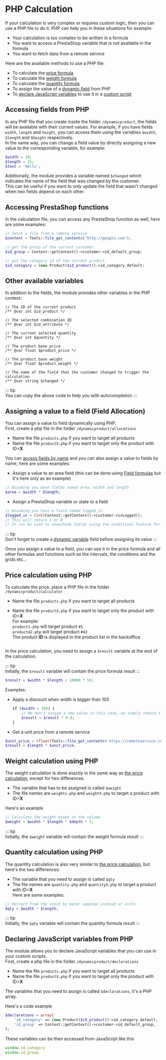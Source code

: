 # PHP Calculation

If your calculation is very complex or requires custom logic, then you can use a PHP file to do it.
PHP can help you in these situations for example:

- Your calculation is too complex to be written in a formula
- You want to access a PrestaShop variable that is not available in the formula
- You want to fetch data from a remote service

Here are the available methods to use a PHP file:

- To calculate the [price formula](/dynamicproduct/product-config/08-formulas.md#price-formula)
- To calculate the [weight formula](/dynamicproduct/product-config/08-formulas.md#weight-formula)
- To calculate
  the [quantity formula](/dynamicproduct/product-config/08-formulas.md#quantity-formula)
- To assign the value of
  a [dynamic field](/dynamicproduct/product-config/07-fields.md#dynamic-variable) from PHP
- To [declare JavaScript variables](/dynamicproduct/16-php-calculation.md#declaring-javascript-variables-from-php)
to use it in a [custom script](/dynamicproduct/17-custom-scripts.md)

## Accessing fields from PHP

In any PHP file that you create inside the folder `/dynamicproduct`, the fields will be available
with their current values. For example, if you have fields `width`, `length` and `height`, you can
access them using the variables
`$width`, `$length` and `$height` respectively.  
In the same way, you can change a field value by directly assigning a new value to the corresponding
variable, for example:

```php
$width = 10;
$length = 15;
$text = 'Hello';
```

Additionally, the module provides a variable named `$changed`
which indicates the name of the field that was changed by the customer.  
This can be useful if you want to only update the field that wasn't changed when two fields depend
on each other.

## Accessing PrestaShop functions

In the calculation file, you can access any PrestaShop function as well, here are some examples:

```php
// fetch a file from a remote service
$content = Tools::file_get_contents('http://google.com');

// get the group of the current customer
$id_group = Context::getContext()->customer->id_default_group;

// get the category id of the current product
$id_category = (new Product($id_product))->id_category_default;
```

## Other available variables

In addition to the fields, the module provides other variables in the PHP context:

```phpdoc
// The ID of the current product
/** @var int $id_product */

// The selected combination ID
/** @var int $id_attribute */

// The current selected quantity
/** @var int $quantity */

// The product base price
/** @var float $product_price */

// The product base weight
/** @var float $product_weight */

// The name of the field that the customer changed to trigger the calculation
/** @var string $changed */
```

::: tip  
You can copy the above code to help you with autocompletion
:::

## Assigning a value to a field (Field Allocation)

You can assign a value to field dynamically using PHP.  
First, create a php file in the folder `/dynamicproduct/allocations`

- Name the file `products.php` if you want to target all products
- Name the file `productX.php` if you want to target only the product with ID=**X**

You can [access fields by name](/dynamicproduct/16-php-calculation.md#accessing-fields-from-php) and
you can also assign a value to fields by name, here are some examples:

- Assign a value to an area field (this can be done
  using [Field formulas](/dynamicproduct/product-config/10-field-formulas.md) but it's here only as
  an example)

```php
// Assuming you have fields named area, width and length
$area = $width * $length;
```

- Assign a PrestaShop variable or state to a field

```php
// Assuming you have a field named logged_in
$logged_in = (int)Context::getContext()->customer->isLogged();
// This will return 1 or 0
// It can be used to show/hide fields using the conditions feature for example
```

::: tip  
Don't forget to create
a [dynamic variable](/dynamicproduct/product-config/07-fields.md#dynamic-variable) field before
assigning its value
:::

Once you assign a value to a field, you can use it in the price formula and all other formulas and
functions such as the intervals, the conditions and the grids etc...

## Price calculation using PHP

To calculate the price, place a PHP file in the folder `/dynamicproduct/calculator`

- Name the file `products.php` if you want to target all products
- Name the file `productX.php` if you want to target only the product with ID=**X**  
  For example:  
  `product1.php` will target product `#1`  
  `product42.php` will target product `#42`  
  The product **ID** is displayed in the product list in the backoffice

  <img srcset="/dynamicproduct/images/php-ids.jpg 2x" class="padding border">

In the price calculation, you need to assign a `$result` variable at the end of the calculation.

::: tip   
Initially, the `$result` variable will contain the price formula result
:::

```php
$result = $width * $length / 10000 * 50;
```

Examples:

- Apply a discount when width is bigger than 100
  ````php
  if ($width > 100) {
      // We don't assign a new value in this case, we simply reduce the price formula result 
      $result = $result * 0.8;
  }
  ````
- Get a unit price from a remote service

```php
$unit_price = (float)Tools::file_get_contents('https://remoteservice.com/pricing.php');
$result = $length * $unit_price; 
```

## Weight calculation using PHP

The weight calculation is done exactly in the same way
as [the price calculation](/dynamicproduct/16-php-calculation.md#price-calculation-using-php),
except for two differences.

- The variable that has to be assigned is called `$weight`
- The file names are `weights.php` and `weightX.php` to target a product with ID=**X**

Here's an example

```php
// Calculate the weight based on the volume
$weight = $width * $length * $depth * 5;
```

::: tip  
Initially, the `$weight` variable will contain the weight formula result
:::

## Quantity calculation using PHP

The quantity calculation is also very similar
to [the price calculation](/dynamicproduct/16-php-calculation.md#price-calculation-using-php), but
here's the two differences:

- The variable that you need to assign is called `$qty`
- The file names are `quantity.php` and `quantityX.php` to target a product with ID=**X**  
  Here are some examples:

```php
// Retract from the stock by meter squared instead of units
$qty = $width * $length;
```

::: tip  
Initially, the `$qty` variable will contain the quantity formula result
:::

## Declaring JavaScript variables from PHP

The module allows you to declare JavaScript variables that you can use in your custom scripts.  
First, create a php file in the folder `/dynamicproduct/declarations`

- Name the file `products.php` if you want to target all products
- Name the file `productX.php` if you want to target only the product with ID=**X**

The variables that you need to assign is called `$declarations`, it's a PHP array.

Here's a code example

```php
$declarations = array(
    'id_category' => (new Product($id_product))->id_category_default,
    'id_group' => Context::getContext()->customer->id_default_group,
);
```

These variables can be then accessed from JavaScript like this

```js
window.id_category
window.id_group
```
